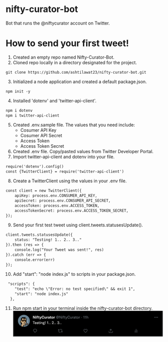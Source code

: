 # nifty-curator-bot
Bot that runs the @niftycurator account on Twitter. 

# How to send your first tweet!
1. Created an empty repo named Nifty-Curator-Bot. 
2. Cloned repo locally in a directory designated for the project. 
```
git clone https://github.com/ashtilawat23/nifty-curator-bot.git
```
3. Initialized a node application and created a default package.json.
```
npm init -y
```
4. Installed 'dotenv' and 'twitter-api-client'. 
```
npm i dotenv
npm i twitter-api-client
```
5. Created .env.sample file. The values that you need include: 
    - Cosumer API Key
    - Cosumer API Secret
    - Access Token
    - Access Token Secret
6. Created .env file. Copy/pasted values from Twitter Developer Portal.
7. Import twitter-api-client and dotenv into your file.
```
require('dotenv').config()
const {TwitterClient} = require('twitter-api-client')
```
8. Create a TwitterClient using the values in your .env file.
```
const client = new TwitterClient({
    apiKey: process.env.CONSUMER_API_KEY, 
    apiSecret: process.env.CONSUMER_API_SECRET,
    accessToken: process.env.ACCESS_TOKEN,
    accessTokenSecret: process.env.ACCESS_TOKEN_SECRET,
});
```
9. Send your first test tweet using client.tweets.statusesUpdate(). 
```
client.tweets.statusesUpdate({
    status: "Testing! 1.. 2.. 3.."
}).then (res => {
    console.log("Your Tweet was sent!", res)
}).catch (err => {
    console.error(err)
});
```
10. Add "start": "node index.js" to scripts in your package.json. 
```
 "scripts": {
    "test": "echo \"Error: no test specified\" && exit 1",
    "start": "node index.js"
  },
```
11. Run npm start in your terminal inside the nifty-curator-bot directory. 
![My first tweet on @niftycurator!](public/first-tweet.png) 